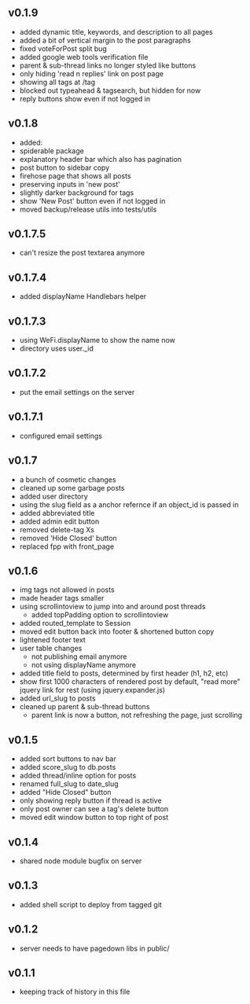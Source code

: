 ## v0.1.9

* added dynamic title, keywords, and description to all pages
* added a bit of vertical margin to the post paragraphs
* fixed voteForPost split bug
* added google web tools verification file
* parent & sub-thread links no longer styled like buttons
* only hiding 'read n replies' link on post page
* showing all tags at /tag
 * blocked out typeahead & tagsearch, but hidden for now
* reply buttons show even if not logged in

## v0.1.8

* added:
 * spiderable package
 * explanatory header bar which also has pagination
 * post button to sidebar copy
 * firehose page that shows all posts
* preserving inputs in 'new post'
* slightly darker background for tags
* show 'New Post' button even if not logged in
* moved backup/release utils into tests/utils

## v0.1.7.5

* can't resize the post textarea anymore

## v0.1.7.4

* added displayName Handlebars helper

## v0.1.7.3

* using WeFi.displayName to show the name now
* directory uses user._id

## v0.1.7.2

* put the email settings on the server

## v0.1.7.1

* configured email settings

## v0.1.7

* a bunch of cosmetic changes
* cleaned up some garbage posts
* added user directory
* using the slug field as a anchor refernce if an object_id is passed in
* added abbreviated title
* added admin edit button
* removed delete-tag Xs
* removed 'Hide Closed' button
* replaced fpp with front_page

## v0.1.6

* img tags not allowed in posts
* made header tags smaller
* using scrollintoview to jump into and around post threads
  * added topPadding option to scrollintoview
* added routed_template to Session
* moved edit button back into footer & shortened button copy
* lightened footer text
* user table changes
  * not publishing email anymore
  * not using displayName anymore
* added title field to posts, determined by first header (h1, h2, etc)
* show first 1000 characters of rendered post by default,
  "read more" jquery link for rest (using jquery.expander.js)
* added url_slug to posts
* cleaned up parent & sub-thread buttons
  * parent link is now a button, not refreshing the page, just scrolling

## v0.1.5

* added sort buttons to nav bar
* added score_slug to db.posts
* added thread/inline option for posts
* renamed full_slug to date_slug
* added "Hide Closed" button
* only showing reply button if thread is active
* only post owner can see a tag's delete button
* moved edit window button to top right of post

## v0.1.4

* shared node module bugfix on server

## v0.1.3

* added shell script to deploy from tagged git

## v0.1.2

* server needs to have pagedown libs in public/

## v0.1.1

* keeping track of history in this file
